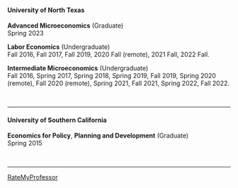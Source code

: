<!-- markdownlint-disable-file MD033 MD036 MD041 -->

#### University of North Texas

**Advanced Microeconomics** (Graduate)
<br/>
Spring 2023

**Labor Economics** (Undergraduate)
<br/>
Fall 2016, Fall 2017, Fall 2019, 2020 Fall (remote), 2021 Fall, 2022 Fall.

**​Intermediate Microeconomics** (Undergraduate)
<br/>
Fall 2016, Spring 2017, Spring 2018, Spring 2019, Fall 2019, Spring 2020 (remote), Fall 2020 (remote), Spring 2021, Fall 2021, Spring 2022, Fall 2022.

<br/>

---

#### University of Southern California

**Economics for Policy**, **Planning and Development** (Graduate)
<br/>
Spring 2015

<br/>

---

[RateMyProfessor](https://www.ratemyprofessors.com/ShowRatings.jsp?tid=2302370)
